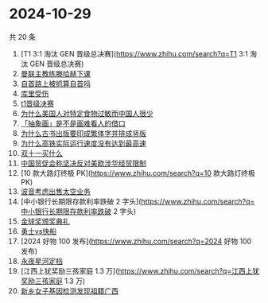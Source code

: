 # 2024-10-29

共 20 条

<!-- BEGIN -->
<!-- 最后更新时间 Tue Oct 29 2024 18:17:03 GMT+0800 (China Standard Time) -->

1. [T1 3:1 淘汰 GEN 晋级总决赛](https://www.zhihu.com/search?q=T1 3:1 淘汰 GEN
   晋级总决赛)
1. [曼联主教练滕哈赫下课](https://www.zhihu.com/search?q=曼联主教练滕哈赫下课)
1. [自首路上被抓算自首吗](https://www.zhihu.com/search?q=自首路上被抓算自首吗)
1. [库里受伤](https://www.zhihu.com/search?q=库里受伤)
1. [t1晋级决赛](https://www.zhihu.com/search?q=t1晋级决赛)
1. [为什么美国人对特定食物过敏而中国人很少](https://www.zhihu.com/search?q=为什么美国人对特定食物过敏而中国人很少)
1. [「抽象画」是不是画难看人的借口](https://www.zhihu.com/search?q=「抽象画」是不是画难看人的借口)
1. [为什么古书出版要印成繁体字并排成竖版](https://www.zhihu.com/search?q=为什么古书出版要印成繁体字并排成竖版)
1. [为什么高铁实际运行速度没有达到最高速](https://www.zhihu.com/search?q=为什么高铁实际运行速度没有达到最高速)
1. [双十一买什么](https://www.zhihu.com/search?q=双十一买什么)
1. [中国贸促会称坚决反对美欧涉华经贸限制](https://www.zhihu.com/search?q=中国贸促会称坚决反对美欧涉华经贸限制)
1. [10 款大路灯终极 PK](https://www.zhihu.com/search?q=10 款大路灯终极 PK)
1. [波音考虑出售太空业务](https://www.zhihu.com/search?q=波音考虑出售太空业务)
1. [中小银行长期限存款利率跌破 2
   字头](https://www.zhihu.com/search?q=中小银行长期限存款利率跌破 2 字头)
1. [金球奖颁奖典礼](https://www.zhihu.com/search?q=金球奖颁奖典礼)
1. [勇士vs快船](https://www.zhihu.com/search?q=勇士vs快船)
1. [2024 好物 100 发布](https://www.zhihu.com/search?q=2024 好物 100 发布)
1. [永夜星河定档](https://www.zhihu.com/search?q=永夜星河定档)
1. [江西上犹奖励三孩家庭 1.3
   万](https://www.zhihu.com/search?q=江西上犹奖励三孩家庭 1.3 万)
1. [新乡女子基因检测发现祖籍广西](https://www.zhihu.com/search?q=新乡女子基因检测发现祖籍广西)

<!-- END -->
